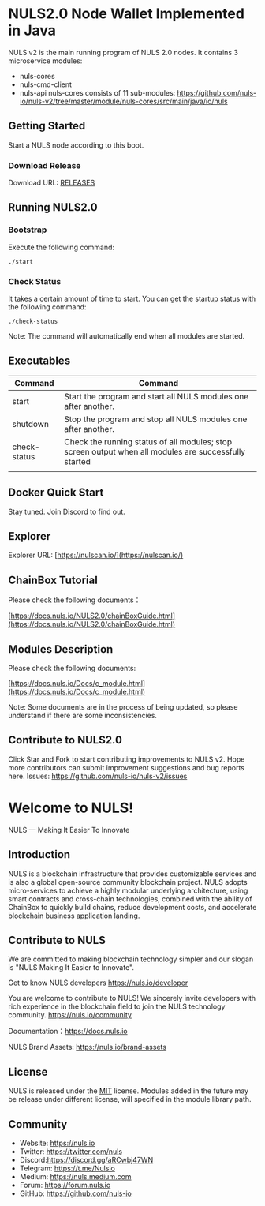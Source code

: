 # NULS2.0 Node Wallet Implemented in Java

NULS v2 is the main running program of NULS 2.0 nodes. It contains 3 microservice modules:
- nuls-cores
- nuls-cmd-client
- nuls-api
nuls-cores consists of 11 sub-modules:
https://github.com/nuls-io/nuls-v2/tree/master/module/nuls-cores/src/main/java/io/nuls



## Getting Started

Start a NULS node according to this boot.

### Download Release

Download URL: [RELEASES](https://github.com/nuls-io/nuls-v2/releases)

## Running NULS2.0

### Bootstrap

Execute the following command:

```
./start
```

### Check Status

It takes a certain amount of time to start. You can get the startup status with the following command:

```
./check-status
```

Note: The command will automatically end when all modules are started.

## Executables

| Command      | Command                                                      |
| ------------ | ------------------------------------------------------------ |
| start        | Start the program and start all NULS modules one after another. |
| shutdown     | Stop the program and stop all NULS modules one after another. |
| check-status | Check the running status of all modules; stop screen output when all modules are successfully started |
|              |                                                              |

## Docker Quick Start

Stay tuned. Join Discord to find out.

## Explorer

Explorer URL:  [https://nulscan.io/](https://nulscan.io/)

## ChainBox Tutorial

Please check the following documents：

[https://docs.nuls.io/NULS2.0/chainBoxGuide.html](https://docs.nuls.io/NULS2.0/chainBoxGuide.html)

## Modules Description

Please check the following documents:

[https://docs.nuls.io/Docs/c_module.html](https://docs.nuls.io/Docs/c_module.html)

Note: Some documents are in the process of being updated, so please understand if there are some inconsistencies.

## Contribute to NULS2.0
Click Star and Fork to start contributing improvements to NULS v2.
Hope more contributors can submit improvement suggestions and bug reports here.
Issues: https://github.com/nuls-io/nuls-v2/issues



# Welcome to NULS! #

NULS — Making It Easier To Innovate

## Introduction

NULS is a blockchain infrastructure that provides customizable services and is also a global open-source community blockchain project. NULS adopts micro-services to achieve a highly modular underlying architecture, using smart contracts and cross-chain technologies, combined with the ability of ChainBox to quickly build chains, reduce development costs, and accelerate blockchain business application landing.

## Contribute to NULS
We are committed to making blockchain technology simpler and our slogan is "NULS Making It Easier to Innovate".

Get to know NULS developers
https://nuls.io/developer

You are welcome to contribute to NULS! We sincerely invite developers with rich experience in the blockchain field to join the NULS technology community.
https://nuls.io/community

Documentation：https://docs.nuls.io

NULS Brand Assets: https://nuls.io/brand-assets



## License

NULS is released under the [MIT](http://opensource.org/licenses/MIT) license.
Modules added in the future may be release under different license, will specified in the module library path.

## Community

- Website: https://nuls.io
- Twitter: https://twitter.com/nuls
- Discord:https://discord.gg/aRCwbj47WN
- Telegram: https://t.me/Nulsio
- Medium: https://nuls.medium.com
- Forum: https://forum.nuls.io
- GitHub: https://github.com/nuls-io

#### 
